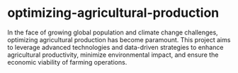 # optimizing-agricultural-production
In the face of growing global population and climate change challenges, optimizing agricultural production has become paramount. This project aims to leverage advanced technologies and data-driven strategies to enhance agricultural productivity, minimize environmental impact, and ensure the economic viability of farming operations.
